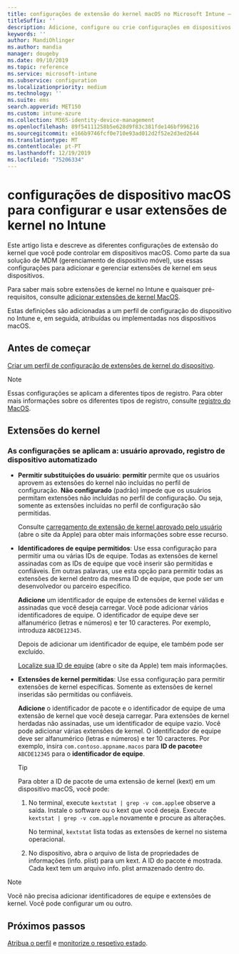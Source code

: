 ```yaml
---
title: configurações de extensão do kernel macOS no Microsoft Intune – Azure | Microsoft Docs
titleSuffix: ''
description: Adicione, configure ou crie configurações em dispositivos macOS para usar extensões de kernel. Além disso, permita que os usuários substituam as extensões aprovadas, permitam todas as extensões de um identificador de equipe ou permitam extensões ou aplicativos específicos no Microsoft Intune.
keywords: ''
author: MandiOhlinger
ms.author: mandia
manager: dougeby
ms.date: 09/10/2019
ms.topic: reference
ms.service: microsoft-intune
ms.subservice: configuration
ms.localizationpriority: medium
ms.technology: ''
ms.suite: ems
search.appverid: MET150
ms.custom: intune-azure
ms.collection: M365-identity-device-management
ms.openlocfilehash: 89f54111258b5e628d9f83c381fde146bf996216
ms.sourcegitcommit: e166b9746fcf0e710e93ad012d2f52e2d3ed2644
ms.translationtype: MT
ms.contentlocale: pt-PT
ms.lasthandoff: 12/19/2019
ms.locfileid: "75206334"
---
```

# <a name="macos-device-settings-to-configure-and-use-kernel-extensions-in-intune"></a>configurações de dispositivo macOS para configurar e usar extensões de kernel no Intune



Este artigo lista e descreve as diferentes configurações de extensão do kernel que você pode controlar em dispositivos macOS. Como parte da sua solução de MDM (gerenciamento de dispositivo móvel), use essas configurações para adicionar e gerenciar extensões de kernel em seus dispositivos.

Para saber mais sobre extensões de kernel no Intune e quaisquer pré-requisitos, consulte [adicionar extensões de kernel MacOS](../kernel-extensions-overview-macos.md).

Estas definições são adicionadas a um perfil de configuração do dispositivo no Intune e, em seguida, atribuídas ou implementadas nos dispositivos macOS.

## <a name="before-you-begin"></a>Antes de começar

[Criar um perfil de configuração de extensões de kernel do dispositivo](../kernel-extensions-overview-macos.md).

> [!NOTE]
> Essas configurações se aplicam a diferentes tipos de registro. Para obter mais informações sobre os diferentes tipos de registro, consulte [registro do MacOS](../macos-enroll.md).

## <a name="kernel-extensions"></a>Extensões do kernel

### <a name="settings-apply-to-user-approved-automated-device-enrollment"></a>As configurações se aplicam a: usuário aprovado, registro de dispositivo automatizado

- **Permitir substituições do usuário**: **permitir** permite que os usuários aprovem as extensões do kernel não incluídas no perfil de configuração. **Não configurado** (padrão) impede que os usuários permitam extensões não incluídas no perfil de configuração. Ou seja, somente as extensões incluídas no perfil de configuração são permitidas.

  Consulte [carregamento de extensão de kernel aprovado pelo usuário](https://developer.apple.com/library/archive/technotes/tn2459/_index.html) (abre o site da Apple) para obter mais informações sobre esse recurso.

- **Identificadores de equipe permitidos**: Use essa configuração para permitir uma ou várias IDs de equipe. Todas as extensões de kernel assinadas com as IDs de equipe que você inserir são permitidas e confiáveis. Em outras palavras, use esta opção para permitir todas as extensões de kernel dentro da mesma ID de equipe, que pode ser um desenvolvedor ou parceiro específico.

  **Adicione** um identificador de equipe de extensões de kernel válidas e assinadas que você deseja carregar. Você pode adicionar vários identificadores de equipe. O identificador de equipe deve ser alfanumérico (letras e números) e ter 10 caracteres. Por exemplo, introduza `ABCDE12345`.

  Depois de adicionar um identificador de equipe, ele também pode ser excluído.

  [Localize sua ID de equipe](https://help.apple.com/developer-account/#/dev55c3c710c) (abre o site da Apple) tem mais informações.

- **Extensões de kernel permitidas**: Use essa configuração para permitir extensões de kernel específicas. Somente as extensões de kernel inseridas são permitidas ou confiáveis. 

  **Adicione** o identificador de pacote e o identificador de equipe de uma extensão de kernel que você deseja carregar. Para extensões de kernel herdadas não assinadas, use um identificador de equipe vazio. Você pode adicionar várias extensões de kernel. O identificador de equipe deve ser alfanumérico (letras e números) e ter 10 caracteres. Por exemplo, insira `com.contoso.appname.macos` para **ID de pacote**e `ABCDE12345` para o **identificador de equipe**.

  > [!TIP]
  > Para obter a ID de pacote de uma extensão de kernel (kext) em um dispositivo macOS, você pode:
  >
  > 1. No terminal, execute `kextstat | grep -v com.apple`e observe a saída. Instale o software ou o kext que você deseja. Execute `kextstat | grep -v com.apple` novamente e procure as alterações.
  >
  >    No terminal, `kextstat` lista todas as extensões de kernel no sistema operacional. 
  >
  > 2. No dispositivo, abra o arquivo de lista de propriedades de informações (info. plist) para um kext. A ID do pacote é mostrada. Cada kext tem um arquivo info. plist armazenado dentro do. 

> [!NOTE]
> Você não precisa adicionar identificadores de equipe e extensões de kernel. Você pode configurar um ou outro.

## <a name="next-steps"></a>Próximos passos

[Atribua o perfil](../device-profile-assign.md) e [monitorize o respetivo estado](../device-profile-monitor.md).
